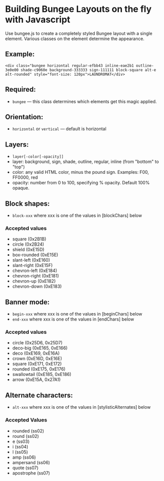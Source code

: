 # Building Bungee Layouts on the fly with Javascript

Use bungee.js to create a completely styled Bungee layout with a single
element. Various classes on the element determine the appearance.

## Example:

```
<div class="bungee horizontal regular-efbb43 inline-eae2b1 outline-3e0e00 shade-c9060e background-333333 sign-111111 block-square alt-e alt-rounded" style="font-size: 120px">LAUNDROMAT</div>
```

## Required: 
 * `bungee` — this class determines which elements get this magic applied.

## Orientation:
 * `horizontal` or `vertical` — default is horizontal

## Layers: 
 * `layer[-color[-opacity]]`
 * layer: background, sign, shade, outline, regular, inline (from "bottom" to "top")
 * color: any valid HTML color, minus the pound sign. Examples: F00, FF0000, red
 * opacity: number from 0 to 100, specifying % opacity. Default 100% opaque.

## Block shapes:
 * `block-xxx` where xxx is one of the values in [blockChars] below

### Accepted values

 - square (0x2B1B)
 - circle (0x2B24)
 - shield (0xE15D)
 - box-rounded (0xE15E)
 - slant-left (0xE160)
 - slant-right (0xE15F)
 - chevron-left (0xE184)
 - chevron-right (0xE181)
 - chevron-up (0xE182)
 - chevron-down (0xE183)


## Banner mode:
 * `begin-xxx` where xxx is one of the values in [beginChars] below
 * `end-xxx` where xxx is one of the values in [endChars] below

### Accepted values

 - circle (0x25D6, 0x25D7)
 - deco-big (0xE165, 0xE166)
 - deco (0xE169, 0xE16A)
 - crown (0xE16D, 0xE16E)
 - square (0xE171, 0xE172)
 - rounded (0xE175, 0xE176)
 - swallowtail (0xE185, 0xE186)
 - arrow (0xE15A, 0x27A1)
 

## Alternate characters:
 * `alt-xxx` where xxx is one of the values in [stylisticAlternates] below
 
 ### Accepted Values
 - rounded (ss02)
 - round (ss02)
 - e (ss03)
 - i (ss04)
 - l (ss05)
 - amp (ss06)
 - ampersand (ss06)
 - quote (ss07) 
 - apostrophe (ss07)